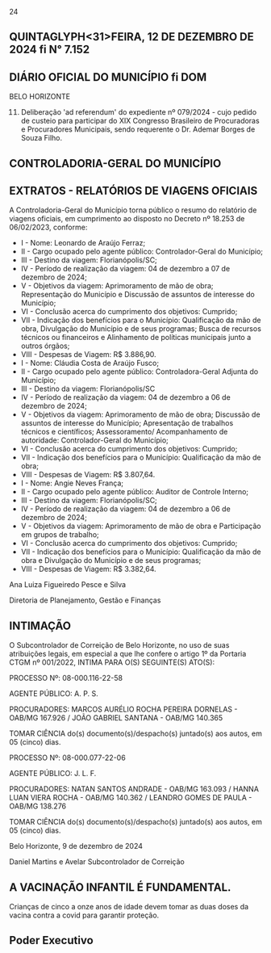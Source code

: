 <!-- image -->

24

## QUINTAGLYPH<31>FEIRA, 12 DE DEZEMBRO DE 2024 fi N° 7.152

## DIÁRIO OFICIAL DO MUNICÍPIO fi DOM

BELO HORIZONTE

11. Deliberação 'ad referendum' do expediente nº 079/2024 - cujo pedido de custeio para participar do XIX Congresso Brasileiro de Procuradoras e Procuradores Municipais, sendo requerente o Dr. Ademar Borges de Souza Filho.

## CONTROLADORIA-GERAL DO MUNICÍPIO

## EXTRATOS - RELATÓRIOS DE VIAGENS OFICIAIS

A Controladoria-Geral do Município torna público o resumo do relatório de viagens oficiais, em cumprimento ao disposto no Decreto nº 18.253 de 06/02/2023, conforme:

- I - Nome: Leonardo de Araújo Ferraz;
- II - Cargo ocupado pelo agente público: Controlador-Geral do Município;
- III - Destino da viagem: Florianópolis/SC;
- IV - Período de realização da viagem: 04 de dezembro a 07 de dezembro de 2024;
- V - Objetivos da viagem: Aprimoramento de mão de obra; Representação do Município e Discussão de assuntos de interesse do Município;
- VI - Conclusão acerca do cumprimento dos objetivos: Cumprido;
- VII - Indicação dos benefícios para o Município: Qualificação da mão de obra, Divulgação do Município e de seus programas; Busca de recursos técnicos ou financeiros e Alinhamento de políticas municipais junto a outros órgãos;
- VIII - Despesas de Viagem: R$ 3.886,90.
- I - Nome: Cláudia Costa de Araújo Fusco;
- II - Cargo ocupado pelo agente público: Controladora-Geral Adjunta do Município;
- III - Destino da viagem: Florianópolis/SC
- IV - Período de realização da viagem: 04 de dezembro a 06 de dezembro de 2024;
- V - Objetivos da viagem: Aprimoramento de mão de obra; Discussão de assuntos de interesse do Município; Apresentação de trabalhos técnicos e científicos; Assessoramento/ Acompanhamento de autoridade: Controlador-Geral do Município;
- VI - Conclusão acerca do cumprimento dos objetivos: Cumprido;
- VII - Indicação dos benefícios para o Município: Qualificação da mão de obra;
- VIII - Despesas de Viagem: R$ 3.807,64.
- I - Nome: Angie Neves França;
- II - Cargo ocupado pelo agente público: Auditor de Controle Interno;
- III - Destino da viagem: Florianópolis/SC;
- IV - Período de realização da viagem: 04 de dezembro a 06 de dezembro de 2024;
- V - Objetivos da viagem: Aprimoramento de mão de obra e Participação em grupos de trabalho;
- VI - Conclusão acerca do cumprimento dos objetivos: Cumprido;
- VII - Indicação dos benefícios para o Município: Qualificação da mão de obra e Divulgação do Município e de seus programas;
- VIII - Despesas de Viagem: R$ 3.382,64.

Ana Luiza Figueiredo Pesce e Silva

Diretoria de Planejamento, Gestão e Finanças

## INTIMAÇÃO

O Subcontrolador de Correição de Belo Horizonte, no uso de suas atribuições legais, em especial a que lhe confere o artigo 1º da Portaria CTGM nº 001/2022, INTIMA PARA O(S) SEGUINTE(S) ATO(S):

PROCESSO Nº: 08-000.116-22-58

AGENTE PÚBLICO: A. P. S.

PROCURADORES: MARCOS AURÉLIO ROCHA PEREIRA DORNELAS - OAB/MG 167.926 / JOÃO GABRIEL SANTANA - OAB/MG 140.365

TOMAR CIÊNCIA do(s) documento(s)/despacho(s) juntado(s) aos autos, em 05 (cinco) dias.

PROCESSO Nº: 08-000.077-22-06

AGENTE PÚBLICO: J. L. F.

PROCURADORES: NATAN SANTOS ANDRADE - OAB/MG 163.093 / HANNA LUAN VIERA ROCHA - OAB/MG 140.362 / LEANDRO GOMES DE PAULA - OAB/MG 138.276

TOMAR CIÊNCIA do(s) documento(s)/despacho(s) juntado(s) aos autos, em 05 (cinco) dias.

Belo Horizonte, 9 de dezembro de 2024

Daniel Martins e Avelar Subcontrolador de Correição

<!-- image -->

## A VACINAÇÃO INFANTIL É FUNDAMENTAL.

Crianças de cinco a onze anos de idade devem tomar as duas doses da vacina contra a covid para garantir proteção.

## Poder Executivo

<!-- image -->